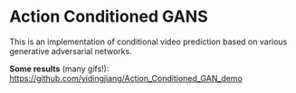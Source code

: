 # Action Conditioned GANS
This is an implementation of conditional video prediction based on various generative adversarial networks.

**Some results** (many gifs!): https://github.com/yidingjiang/Action_Conditioned_GAN_demo 
